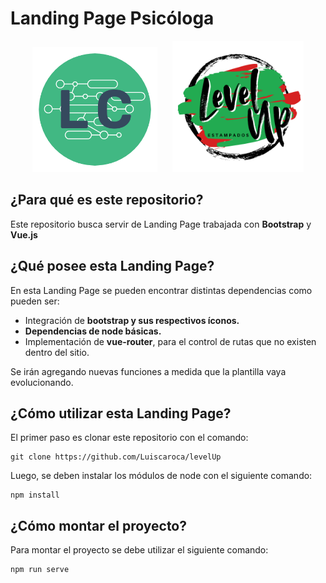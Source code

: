 # Landing Page Psicóloga

<p align="center">
  <img src=src/assets/LC_logo.png alt="Logo Luis Caroca" style="height: 200px; margin-right: 10px;"/>
  <img src=src/assets/logo.png alt="Logo Psicóloga" style="height: 210px; margin-left: 10px;"/>
</p>

## ¿Para qué es este repositorio?

Este repositorio busca servir de Landing Page trabajada con <strong>Bootstrap</strong> y <strong>Vue.js</strong>

## ¿Qué posee esta Landing Page?

En esta Landing Page se pueden encontrar distintas dependencias como pueden ser:

- Integración de <strong>bootstrap y sus respectivos íconos.</strong>
- <strong>Dependencias de node básicas.</strong>
- Implementación de <strong>vue-router</strong>, para el control de rutas que no existen dentro del sitio.

Se irán agregando nuevas funciones a medida que la plantilla vaya evolucionando.

## ¿Cómo utilizar esta Landing Page?

El primer paso es clonar este repositorio con el comando:
```
git clone https://github.com/Luiscaroca/levelUp
```
Luego, se deben instalar los módulos de node con el siguiente comando:
```
npm install
```

## ¿Cómo montar el proyecto?

Para montar el proyecto se debe utilizar el siguiente comando:
```
npm run serve
```